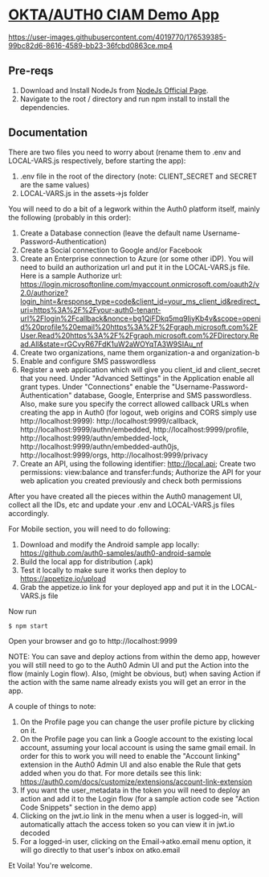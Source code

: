 # [OKTA/AUTH0 CIAM Demo App](https://okta.com)



https://user-images.githubusercontent.com/4019770/176539385-99bc82d6-8616-4589-bb23-36fcbd0863ce.mp4

## Pre-reqs

1. Download and Install NodeJs from [NodeJs Official Page](https://nodejs.org/en/download/).
2. Navigate to the root / directory and run npm install to install the dependencies.

## Documentation
There are two files you need to worry about (rename them to .env and LOCAL-VARS.js respectively, before starting the app):
1. .env file in the root of the directory (note: CLIENT_SECRET and SECRET are the same values)
2. LOCAL-VARS.js in the assets->js folder 


You will need to do a bit of a legwork within the Auth0 platform itself, mainly the following (probably in this order):
1. Create a Database connection (leave the default name Username-Password-Authentication)
2. Create a Social connection to Google and/or Facebook
3. Create an Enterprise connection to Azure (or some other iDP). You will need to build an authorization url and put it in the LOCAL-VARS.js file. Here is a sample Authorize url: 
https://login.microsoftonline.com/myaccount.onmicrosoft.com/oauth2/v2.0/authorize?login_hint=&response_type=code&client_id=your_ms_client_id&redirect_uri=https%3A%2F%2Fyour-auth0-tenant-url%2Flogin%2Fcallback&nonce=bg1QiFDkq5mq9IiyKb4v&scope=openid%20profile%20email%20https%3A%2F%2Fgraph.microsoft.com%2FUser.Read%20https%3A%2F%2Fgraph.microsoft.com%2FDirectory.Read.All&state=rGCvyR67FdK1uW2aWOYqTA3W9SIAu_nf
4. Create two organizations, name them organization-a and organization-b
5. Enable and configure SMS passwordless
6. Register a web application which will give you client_id and client_secret that you need. Under "Advanced Settings" in the Application enable all grant types. Under "Connections" enable the "Username-Password-Authentication" database, Google, Enterprise and SMS passwordless. Also, make sure you specify the correct allowed callback URLs when creating the app in Auth0 (for logout, web origins and CORS simply use http://localhost:9999):
http://localhost:9999/callback, http://localhost:9999/authn/embedded, http://localhost:9999/profile, http://localhost:9999/authn/embedded-lock, http://localhost:9999/authn/embedded-auth0js, http://localhost:9999/orgs, http://localhost:9999/privacy
7. Create an API, using the following identifier: http://local.api; Create two permissions: view:balance and transfer:funds; Authorize the API for your web aplication you created previously and check both permissions


After you have created all the pieces within the Auth0 management UI, collect all the IDs, etc and update your .env and LOCAL-VARS.js files accordingly.

For Mobile section, you will need to do following:
1. Download and modify the Android sample app locally: https://github.com/auth0-samples/auth0-android-sample
2. Build the local app for distribution (.apk)
3. Test it locally to make sure it works then deploy to https://appetize.io/upload
4. Grab the appetize.io link for your deployed app and put it in the LOCAL-VARS.js file

Now run
```bash
$ npm start
```
Open your browser and go to http://localhost:9999

NOTE: You can save and deploy actions from within the demo app, however you will still need to go to the Auth0 Admin UI and put the Action into the flow (mainly Login flow). Also, (might be obvious, but) when saving Action if the action with the same name already exists you will get an error in the app.

A couple of things to note:
1. On the Profile page you can change the user profile picture by clicking on it. 
2. On the Profile page you can link a Google account to the existing local account, assuming your local account is using the same gmail email. In order for this to work you will need to enable the "Account linking" extension in the Auth0 Admin UI and also enable the Rule that gets added when you do that. For more details see this link: https://auth0.com/docs/customize/extensions/account-link-extension
3. If you want the user_metadata in the token you will need to deploy an action and add it to the Login flow (for a sample action code see "Action Code Snippets" section in the demo app)
4. Clicking on the jwt.io link in the menu when a user is logged-in, will automatically attach the access token so you can view it in jwt.io decoded
5. For a logged-in user, clicking on the Email->atko.email menu option, it will go directly to that user's inbox on atko.email

Et Voila! You're welcome.

